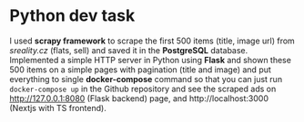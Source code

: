 # Python dev task
I used **scrapy framework** to scrape the first 500 items (title, image url) from *sreality.cz* (flats, sell) and saved it in the **PostgreSQL** database. Implemented a simple HTTP server in Python using **Flask** and shown these 500 items on a simple pages with pagination (title and image) and put everything to single **docker-compose** command so that you can just run `docker-compose up` in the Github repository and see the scraped ads on http://127.0.0.1:8080 (Flask backend) page, and http://localhost:3000 (Nextjs with TS frontend).
